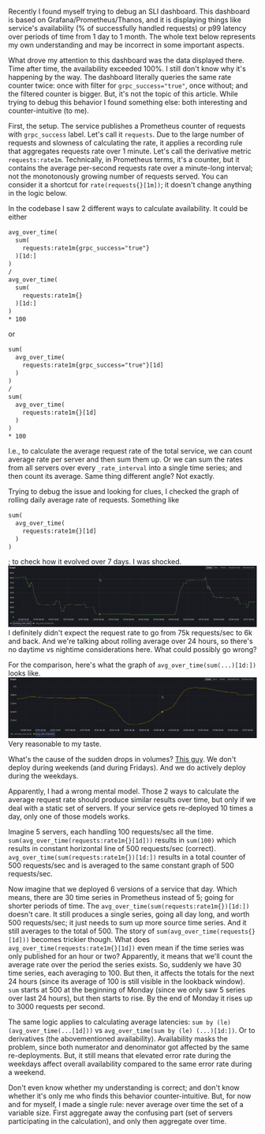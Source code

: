Recently I found myself trying to debug an SLI dashboard. This dashboard is based on Grafana/Prometheus/Thanos,
and it is displaying things like service's availability (% of successfully handled requests) or p99 latency over 
periods of time from 1 day to 1 month. The whole text below represents my own understanding and may be incorrect in
some important aspects.

What drove my attention to this dashboard was the data displayed there. Time after time, the 
availability exceeded 100%. I still don't know why it's happening by the way. The dashboard literally queries the same
rate counter twice: once with filter for `grpc_success="true"`, once without; and the filtered counter is bigger. 
But, it's not the topic of this article. 
While trying to debug this behavior I found something else: both interesting and counter-intuitive (to me).

First, the setup. The service publishes a Prometheus counter of requests with `grpc_success` label. 
Let's call it `requests`. Due to the large number of requests and slowness of calculating the rate,
it applies a recording rule that aggregates requests rate over 1 minute. Let's call the derivative metric
`requests:rate1m`. Technically, in Prometheus terms, it's a counter, but it contains the average per-second requests rate 
over a minute-long interval; not the monotonously growing number of requests served. You can consider it 
a shortcut for `rate(requests{}[1m])`; it doesn't change anything in the logic below.

In the codebase I saw 2 different ways to calculate availability. It could be either 
```
avg_over_time(
  sum(
    requests:rate1m{grpc_success="true"}
  )[1d:]
)
/
avg_over_time(
  sum(
    requests:rate1m{}
  )[1d:]
)
* 100
```
or
```
sum(
  avg_over_time(
    requests:rate1m{grpc_success="true"}[1d]
  )
)
/
sum(
  avg_over_time(
    requests:rate1m{}[1d]
  )
)
* 100
```

I.e., to calculate the average request rate of the total service, we can count average rate per server and then 
sum them up. Or we can sum the rates from all servers over every `_rate_interval` into a single time series; 
and then count its average. Same thing different angle? Not exactly.

Trying to debug the issue and looking for clues, I checked the graph of rolling daily average rate of requests. Something like
```
sum(
  avg_over_time(
    requests:rate1m{}[1d]
  )
)
```
; to check how it evolved over 7 days. I was shocked.
![](/images/averages_in_metrics/graph2.png)
I definitely didn't expect the request rate to go from 75k requests/sec to 6k and back. And we're talking about 
rolling average over 24 hours, so there's no daytime vs nightime considerations here. What could possibly go wrong?

For the comparison, here's what the graph of `avg_over_time(sum(...)[1d:])` looks like.
![](/images/averages_in_metrics/graph1.png)
Very reasonable to my taste.

What's the cause of the sudden drops in volumes? [This guy](https://en.wikipedia.org/wiki/The_Weeknd). 
We don't deploy during weekends (and during Fridays). And we do actively deploy during the weekdays.

Apparently, I had a wrong mental model. Those 2 ways to calculate the average request rate should produce similar 
results over time, but only if we deal with a static set of servers. If your service gets re-deployed 10 times a day,
only one of those models works.

Imagine 5 servers, each handling 100 requests/sec all the time. 
`sum(avg_over_time(requests:rate1m{}[1d]))` results in `sum(100)` 
which results in constant horizontal line of 500 requests/sec (correct). 
`avg_over_time(sum(requests:rate1m{})[1d:])` results in
a total counter of 500 requests/sec and is averaged to the same constant graph of 500 requests/sec.

Now imagine that we deployed 6 versions of a service that day. 
Which means, there are 30 time series in Prometheus instead of 5; going for shorter periods of time.
The `avg_over_time(sum(requests:rate1m{})[1d:])` doesn't care. It still produces a single series, going all day long, and 
worth 500 requests/sec; it just needs to sum up more source time series. And it still averages to the total of 500. 
The story of `sum(avg_over_time(requests{}[1d]))` becomes trickier though. 
What does `avg_over_time(requests:rate1m{}[1d])` even mean if the time series was only published for an hour or two? 
Apparently, it means that we'll count the average rate over the period the series exists. So, suddenly we have 30
time series, each averaging to 100. But then, it affects the totals for the next 24 hours 
(since its average of 100 is still visible in the lookback window).
`sum` starts at 500 at the beginning of Monday (since we only saw 5 series over last 24 hours),
but then starts to rise. By the end of Monday it rises up to 3000 requests per second.

The same logic applies to calculating average latencies: `sum by (le) (avg_over_time(...[1d]))` vs `avg_over_time(sum by (le) (...)[1d:])`.
Or to derivatives (the abovementioned availability). Availability masks the problem, since both numerator and denominator
got affected by the same re-deployments. 
But, it still means that elevated error rate during the weekdays affect overall availability compared to the same 
error rate during a weekend.

Don't even know whether my understanding is correct; and don't know whether it's only me who finds this behavior 
counter-intuitive. But, for now and for myself, I made a single rule: never average over time the set of a variable size.
First aggregate away the confusing part (set of servers participating in the calculation), and only then aggregate over time.
